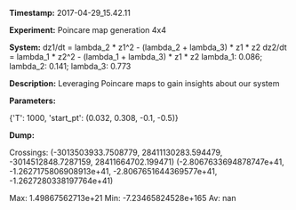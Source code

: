 **Timestamp:** 2017-04-29_15.42.11

**Experiment:** Poincare map generation 4x4

**System:**
dz1/dt = lambda_2 * z1^2 - (lambda_2 + lambda_3) * z1 * z2 
dz2/dt = lambda_1 * z2^2 - (lambda_1 + lambda_3) * z1 * z2 
lambda_1: 0.086; lambda_2: 0.141; lambda_3: 0.773

**Description:** Leveraging Poincare maps to gain insights about our system

**Parameters:**

{'T': 1000, 'start_pt': (0.032, 0.308, -0.1, -0.5)}

**Dump:**



Crossings:
(-3013503933.7508779, 28411130283.594479, -3014512848.7287159, 28411664702.199471)
(-2.8067633694878747e+41, -1.2627175806908913e+41, -2.8067651644369577e+41, -1.2627280338197764e+41)

Max:
1.49867562713e+21
Min:
-7.23465824528e+165
Av:
nan